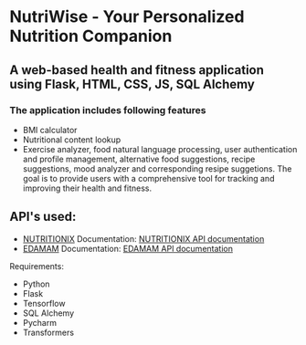 # NutriWise - Your Personalized Nutrition Companion
## A web-based health and fitness application using **Flask, HTML, CSS, JS, SQL Alchemy**
### The application includes following features
+ BMI calculator
+ Nutritional content lookup
+ Exercise analyzer, food natural language processing, user authentication and profile management, alternative food suggestions, recipe suggestions, mood analyzer and corresponding resipe suggetions.
The goal is to provide users with a comprehensive tool for tracking and improving their health and fitness.
## API's used:
+ [NUTRITIONIX](https://www.nutritionix.com/business/api)
Documentation: [NUTRITIONIX API documentation](https://docs.google.com/document/d/1_q-K-ObMTZvO0qUEAxROrN3bwMujwAN25sLHwJzliK0/edit#heading=h.73n49tgew66c)
+ [EDAMAM](https://www.edamam.com/)
Documentation: [EDAMAM API documentation](https://developer.edamam.com/edamam-docs-nutrition-api)

Requirements:
+ Python
+ Flask
+ Tensorflow
+ SQL Alchemy
+ Pycharm
+ Transformers
